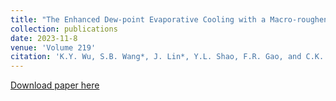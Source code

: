 ```yaml
---
title: "The Enhanced Dew-point Evaporative Cooling with a Macro-roughened Structure"
collection: publications
date: 2023-11-8
venue: 'Volume 219'
citation: 'K.Y. Wu, S.B. Wang*, J. Lin*, Y.L. Shao, F.R. Gao, and C.K. Jon. The enhance dew-point evaporative cooling with a macro-roughened strucutre, International Journal of Heat and Mass Transfer 219, 124898 (2024)'
---
```

[Download paper here](https://doi.org/10.1016/j.ijheatmasstransfer.2023.124898)
